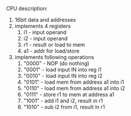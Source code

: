 CPU description:

1. 16bit data and addresses
2. implements 4 registers
   1. i1 - input operand
   2. i2 - input operand
   3. r1 - result or load to mem
   4. a1 - addr for load/store
3. implements following operations
   1. "0000" - NOP (do nothing)
   2. "0001" - load input IN into reg i1
   3. "0010" - load input IN into reg i2
   4. "0101" - load mem from address a1 into i1
   5. "0110" - load mem from address a1 into i2
   6. "0111" - store r1 to mem at address a1
   7. "1001" - add i1 and i2, result in r1
   8. "1010" - sub i2 from i1, result in r1